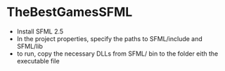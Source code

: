 # TheBestGamesSFML

- Install SFML 2.5
- In the project properties, specify the paths to SFML/include and SFML/lib
- to run, copy the necessary DLLs from SFML/ bin to the folder eith the executable file
